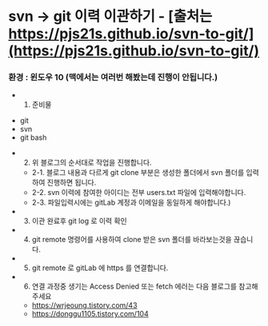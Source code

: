 
# svn -> git 이력 이관하기 - [출처는 https://pjs21s.github.io/svn-to-git/](https://pjs21s.github.io/svn-to-git/)
### 환경 : 윈도우 10 (맥에서는 여러번 해봤는데 진행이 안됩니다.)
* 1. 준비물
 - git
 - svn
 - git bash
* 2. 위 블로그의 순서대로 작업을 진행합니다.
  * 2-1. 블로그 내용과 다르게 git clone 부분은 생성한 폴더에서 svn 폴더를 입력하여 진행하면 됩니다.
  * 2-2. svn 이력에 참여한 아이디는 전부 users.txt 파일에 입력해야합니다.
  * 2-3. 파일입력시에는 gitLab 계정과 이메일을 동일하게 해야합니다.)
* 3. 이관 완료후 git log 로 이력 확인
* 4. git remote 명령어를 사용하여 clone 받은 svn 폴더를 바라보는것을 끊습니다.
* 5. git remote 로 gitLab 에 https 를 연결합니다.
* 6. 연결 과정중 생기는 Access Denied 또는 fetch 에러는 다음 블로그를 참고해주세요
  * https://wrjeoung.tistory.com/43
  * https://donggu1105.tistory.com/104


